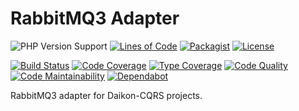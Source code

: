 # RabbitMQ3 Adapter

![PHP Version Support](https://badgen.net/packagist/php/daikon/rabbitmq3-adapter?color=blue)
[![Lines of Code](https://badgen.net/codeclimate/loc/daikon-cqrs/rabbitmq3-adapter)](https://codeclimate.com/github/daikon-cqrs/rabbitmq3-adapter/code?sort=-loc)
[![Packagist](https://badgen.net/packagist/name/daikon/rabbitmq3-adapter?color=blue)](https://packagist.org/packages/daikon/rabbitmq3-adapter)
[![License](https://badgen.net/github/license/daikon-cqrs/rabbitmq3-adapter)](https://github.com/daikon-cqrs/rabbitmq3-adapter/blob/master/LICENSE)

[![Build Status](https://badgen.net/travis/daikon-cqrs/rabbitmq3-adapter?label=build)](https://travis-ci.com/daikon-cqrs/rabbitmq3-adapter)
[![Code Coverage](https://badgen.net/codecov/c/github/daikon-cqrs/rabbitmq3-adapter)](https://codecov.io/gh/daikon-cqrs/rabbitmq3-adapter)
[![Type Coverage](https://shepherd.dev/github/daikon-cqrs/rabbitmq3-adapter/coverage.svg)](https://shepherd.dev/github/daikon-cqrs/rabbitmq3-adapter)
[![Code Quality](https://img.shields.io/scrutinizer/quality/g/daikon-cqrs/rabbitmq3-adapter/master)](https://scrutinizer-ci.com/g/daikon-cqrs/rabbitmq3-adapter/?branch=master)
[![Code Maintainability](https://badgen.net/codeclimate/maintainability/daikon-cqrs/rabbitmq3-adapter)](https://codeclimate.com/github/daikon-cqrs/rabbitmq3-adapter)
[![Dependabot](https://badgen.net/github/dependabot/daikon-cqrs/rabbitmq3-adapter)](https://github.com/daikon-cqrs/rabbitmq3-adapter/network/updates)

RabbitMQ3 adapter for Daikon-CQRS projects.

